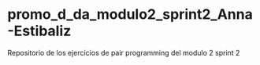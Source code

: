 # promo_d_da_modulo2_sprint2_Anna-Estibaliz
Repositorio de los ejercicios de pair programming del modulo 2 sprint 2
